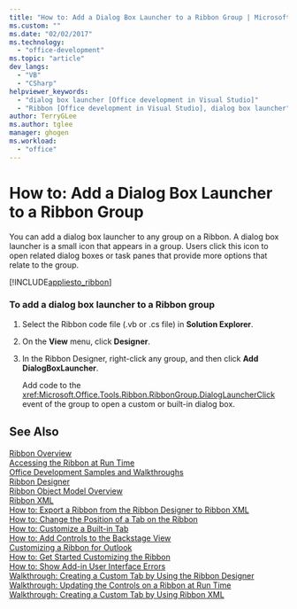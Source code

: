 ```yaml
---
title: "How to: Add a Dialog Box Launcher to a Ribbon Group | Microsoft Docs"
ms.custom: ""
ms.date: "02/02/2017"
ms.technology: 
  - "office-development"
ms.topic: "article"
dev_langs: 
  - "VB"
  - "CSharp"
helpviewer_keywords: 
  - "dialog box launcher [Office development in Visual Studio]"
  - "Ribbon [Office development in Visual Studio], dialog box launcher"
author: TerryGLee
ms.author: tglee
manager: ghogen
ms.workload: 
  - "office"
---
```

# How to: Add a Dialog Box Launcher to a Ribbon Group
  You can add a dialog box launcher to any group on a Ribbon. A dialog box launcher is a small icon that appears in a group. Users click this icon to open related dialog boxes or task panes that provide more options that relate to the group.  
  
 [!INCLUDE[appliesto_ribbon](../vsto/includes/appliesto-ribbon-md.md)]  
  
### To add a dialog box launcher to a Ribbon group  
  
1.  Select the Ribbon code file (.vb or .cs file) in **Solution Explorer**.  
  
2.  On the **View** menu, click **Designer**.  
  
3.  In the Ribbon Designer, right-click any group, and then click **Add DialogBoxLauncher**.  
  
     Add code to the <xref:Microsoft.Office.Tools.Ribbon.RibbonGroup.DialogLauncherClick> event of the group to open a custom or built-in dialog box.  
  
## See Also  
 [Ribbon Overview](../vsto/ribbon-overview.md)   
 [Accessing the Ribbon at Run Time](../vsto/accessing-the-ribbon-at-run-time.md)   
 [Office Development Samples and Walkthroughs](../vsto/office-development-samples-and-walkthroughs.md)   
 [Ribbon Designer](../vsto/ribbon-designer.md)   
 [Ribbon Object Model Overview](../vsto/ribbon-object-model-overview.md)   
 [Ribbon XML](../vsto/ribbon-xml.md)   
 [How to: Export a Ribbon from the Ribbon Designer to Ribbon XML](../vsto/how-to-export-a-ribbon-from-the-ribbon-designer-to-ribbon-xml.md)   
 [How to: Change the Position of a Tab on the Ribbon](../vsto/how-to-change-the-position-of-a-tab-on-the-ribbon.md)   
 [How to: Customize a Built-in Tab](../vsto/how-to-customize-a-built-in-tab.md)   
 [How to: Add Controls to the Backstage View](../vsto/how-to-add-controls-to-the-backstage-view.md)   
 [Customizing a Ribbon for Outlook](../vsto/customizing-a-ribbon-for-outlook.md)   
 [How to: Get Started Customizing the Ribbon](../vsto/how-to-get-started-customizing-the-ribbon.md)   
 [How to: Show Add-in User Interface Errors](../vsto/how-to-show-add-in-user-interface-errors.md)   
 [Walkthrough: Creating a Custom Tab by Using the Ribbon Designer](../vsto/walkthrough-creating-a-custom-tab-by-using-the-ribbon-designer.md)   
 [Walkthrough: Updating the Controls on a Ribbon at Run Time](../vsto/walkthrough-updating-the-controls-on-a-ribbon-at-run-time.md)   
 [Walkthrough: Creating a Custom Tab by Using Ribbon XML](../vsto/walkthrough-creating-a-custom-tab-by-using-ribbon-xml.md)  
  
  